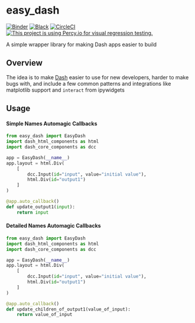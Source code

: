 # easy_dash 
[![Binder](https://mybinder.org/badge_logo.svg)](https://mybinder.org/v2/gh/kmader/easy_dash/master)
[![Black](https://img.shields.io/badge/code%20style-black-000000.svg)](https://github.com/ambv/black)
[![CircleCI](https://circleci.com/gh/kmader/easy_dash.svg?style=svg)](https://circleci.com/gh/kmader/easy_dash)
[![This project is using Percy.io for visual regression testing.](https://percy.io/static/images/percy-badge.svg)](https://percy.io)

A simple wrapper library for making Dash apps easier to build
## Overview

The idea is to make [Dash](https://github.com/plotly/dash) easier to use for new developers, harder to make bugs with, 
and include a few common patterns and integrations like matplotlib support and `interact` from ipywidgets

## Usage

#### Simple Names Automagic Callbacks

```python
from easy_dash import EasyDash
import dash_html_components as html
import dash_core_components as dcc

app = EasyDash(__name__)
app.layout = html.Div(
    [
        dcc.Input(id="input", value="initial value"),
        html.Div(id="output1")
    ]
)

@app.auto_callback()
def update_output1(input):
    return input

```

#### Detailed Names Automagic Callbacks
```python
from easy_dash import EasyDash
import dash_html_components as html
import dash_core_components as dcc

app = EasyDash(__name__)
app.layout = html.Div(
    [
        dcc.Input(id="input", value="initial value"),
        html.Div(id="output1")
    ]
)

@app.auto_callback()
def update_children_of_output1(value_of_input):
    return value_of_input

```